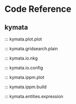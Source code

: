 # Code Reference

## kymata

::: kymata.plot.plot

::: kymata.gridsearch.plain

::: kymata.io.nkg

::: kymata.io.config

::: kymata.ippm.plot

::: kymata.ippm.build

::: kymata.entities.expression